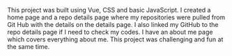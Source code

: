 This project was built using Vue, CSS and basic JavaScript.
I created a home page and a repo details page where my repositories were pulled from Git Hub with the details on the details page.
I also linked my GitHub to the repo details page if I need to check my codes.
I have an about me page which covers everything about me.
This project was challenging and fun at the same time.
